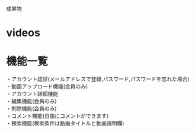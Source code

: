 成果物
# videos 

# 機能一覧
・アカウント認証(メールアドレスで登録,パスワード,パスワードを忘れた場合)  
・動画アップロード機能(会員のみ)  
・アカウント詳細機能  
・編集機能(会員のみ)  
・削除機能(会員のみ)  
・コメント機能(自由にコメントができます)  
・検索機能(検索条件は動画タイトルと動画説明欄)  
